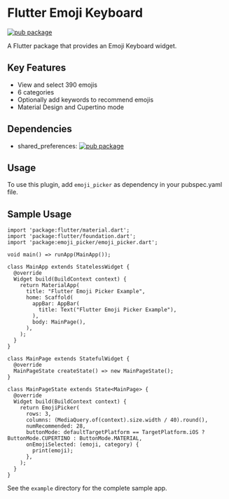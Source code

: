 # Flutter Emoji Keyboard

[![pub package](https://img.shields.io/pub/v/emoji_picker.svg)](https://pub.dartlang.org/packages/emoji_picker)

A Flutter package that provides an Emoji Keyboard widget.

## Key Features
* View and select 390 emojis
* 6 categories
* Optionally add keywords to recommend emojis
* Material Design and Cupertino mode

## Dependencies
* shared_preferences: [![pub package](https://pub.dartlang.org/packages/shared_preferences)](https://pub.dartlang.org/packages/shared_preferences)

## Usage
To use this plugin, add `emoji_picker` as dependency in your pubspec.yaml file.

## Sample Usage

```
import 'package:flutter/material.dart';
import 'package:flutter/foundation.dart';
import 'package:emoji_picker/emoji_picker.dart';

void main() => runApp(MainApp());

class MainApp extends StatelessWidget {
  @override
  Widget build(BuildContext context) {
    return MaterialApp(
      title: "Flutter Emoji Picker Example",
      home: Scaffold(
        appBar: AppBar(
          title: Text("Flutter Emoji Picker Example"),
        ),
        body: MainPage(),
      ),
    );
  }
}

class MainPage extends StatefulWidget {
  @override
  MainPageState createState() => new MainPageState();
}

class MainPageState extends State<MainPage> {
  @override
  Widget build(BuildContext context) {
    return EmojiPicker(
      rows: 3,
      columns: (MediaQuery.of(context).size.width / 40).round(),
      numRecommended: 28,
      buttonMode: defaultTargetPlatform == TargetPlatform.iOS ? ButtonMode.CUPERTINO : ButtonMode.MATERIAL,
      onEmojiSelected: (emoji, category) {
        print(emoji);
      },
    );
  }
}
```
See the `example` directory for the complete sample app.
